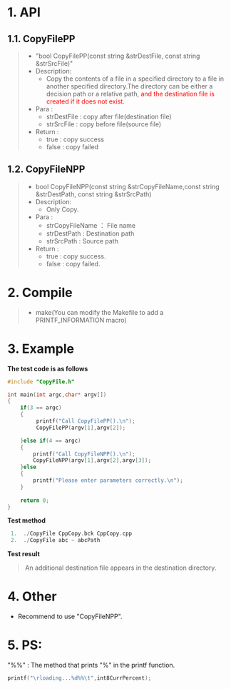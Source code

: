 # 1. API

## 1.1. CopyFilePP
> - "bool CopyFilePP(const string &strDestFile, const string &strSrcFile)"
> - Description:
>   - Copy the contents of a file in a specified directory to a file in another specified directory.The directory can be either a decision path or a relative path, <font color=red>and the destination file is created if it does not exist.</font>
> - Para :
>   - strDestFile : copy after file(destination file) 
>   - strSrcFile : copy before file(source file)
> - Return :
>   - true : copy success
>   - false : copy failed

## 1.2. CopyFileNPP
> - bool CopyFileNPP(const string &strCopyFileName,const string &strDestPath, const string &strSrcPath)
> - Description:
> 	- Only Copy.
> - Para :
> 	- strCopyFileName ： File name
> 	- strDestPath : Destination path 
> 	- strSrcPath : Source path
> - Return :
> 	- true : copy success.
> 	- false : copy failed.

# 2. Compile
> - make(You can modify the Makefile to add a PRINTF_INFORMATION macro)

# 3. Example
**The test code is as follows**
```C++
#include "CopyFile.h"

int main(int argc,char* argv[])
{
    if(3 == argc)
    {
		 printf("Call CopyFilePP().\n");
         CopyFilePP(argv[1],argv[2]);

    }else if(4 == argc)
    {
		printf("Call CopyFileNPP().\n");
        CopyFileNPP(argv[1],argv[2],argv[3]);
    }else
    {
        printf("Please enter parameters correctly.\n");      
    }
	
	return 0;	
}
```
**Test method**
```C++
 1.  ./CopyFile CppCopy.bck CppCopy.cpp
 2.  ./CopyFile abc ~ abcPath
```
**Test result**
> An additional destination file appears in the destination directory.

# 4. Other
- Recommend to use "CopyFileNPP".
# 5. PS:
"%%" : The method that prints "%" in the printf function.
```C++
printf("\rloading...%d%%\t",int8CurrPercent);
```